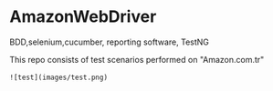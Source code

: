 # AmazonWebDriver

BDD,selenium,cucumber, reporting software, TestNG

This repo consists of test scenarios performed on "Amazon.com.tr"

    
    
    ![test](images/test.png)

    
    
    
